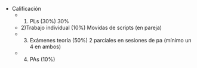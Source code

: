 - Calificación
	- 1) PLs (30%)
			30%
	- 2)Trabajo individual (10%)
			Movidas de scripts (en pareja)
	- 3) Exámenes teoría (50%)
			2 parciales en sesiones de pa (mínimo un 4 en ambos)
	- 4) PAs (10%)